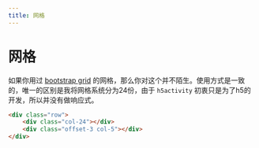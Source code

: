 ```yaml
---
title: 网格
---
```


# 网格

如果你用过 [bootstrap grid](https://getbootstrap.com/docs/4.0/layout/grid/) 的网格，那么你对这个并不陌生。使用方式是一致的，唯一的区别是我将网格系统分为24份，由于 `h5activity` 初衷只是为了h5的开发，所以并没有做响应式。

``` html
<div class="row">
	<div class="col-24"></div>
	<div class="offset-3 col-5"></div>
</div>
```

<template>
<div class="row mt-4 text-center">
	<div class="col-8 pa-2 grey outline">col-8</div>
	<div class="col-8 pa-2 grey outline">col-8</div>
	<div class="col-8 pa-2 grey outline">col-8</div>
	<div class="col-24 pa-2 grey outline">col-24</div>
	<div class="col-12 pa-2 grey outline">col-12</div>
	<div class="col-12 pa-2 grey outline">col-12</div>
	<div class="col-7 offset-4 pa-2 grey outline">col-7 offset-4</div>
	<div class="col-9 offset-2 pa-2 grey outline">col-9 offset-2</div>
	<div class="col-4 pa-2 grey outline">col-4</div>
	<div class="col-6 pa-2 grey outline">col-6</div>
	<div class="col-7 pa-2 grey outline">col-7</div>
	<div class="col-7 pa-2 grey outline">col-7</div>
</div>
<br/><br/>

### 用作图片，宫格很不错

<br/>
<div class="row ma-n1">
	<div class="col-12 pa-1">
		<div class="row ma-n1">
			<div class="col-16 pa-1">
				<img class="zoom-custom-imgs" src="https://picsum.photos/500/300?image=10" />
			</div>
			<div class="col-8 pa-1">
				<img class="mb-2 zoom-custom-imgs" src="https://picsum.photos/500/300?image=15" />
				<img class="zoom-custom-imgs" src="https://picsum.photos/500/300?image=25" />
			</div>
			<div class="col-24 pa-1">
				<img class="zoom-custom-imgs" src="https://picsum.photos/500/300?image=30" />
			</div>
		</div>
	</div>
	<div class="col-12 pa-1">
		<div class="row ma-n1">
			<div class="col-24 pa-1">
				<img class="zoom-custom-imgs" src="https://picsum.photos/500/300?image=20" />
			</div>
			<div class="col-12 pa-1">
				<img class="zoom-custom-imgs" src="https://picsum.photos/500/300?image=35" />
			</div>
			<div class="col-12 pa-1">
				<img class="zoom-custom-imgs" src="https://picsum.photos/500/300?image=40" />
			</div>
		</div>
	</div>
</div>

</template>

<style lang="scss" scoped>
@import '../plugin/h5activity.scss';
</style>